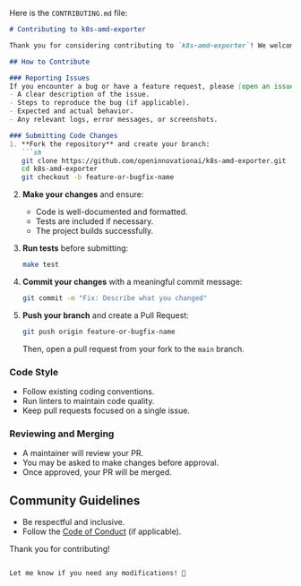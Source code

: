 Here is the `CONTRIBUTING.md` file:  

```markdown
# Contributing to k8s-amd-exporter

Thank you for considering contributing to `k8s-amd-exporter`! We welcome contributions in the form of bug reports, feature requests, documentation improvements, and code contributions.

## How to Contribute

### Reporting Issues
If you encounter a bug or have a feature request, please [open an issue](https://github.com/openinnovationai/k8s-amd-exporter/issues) with the following details:
- A clear description of the issue.
- Steps to reproduce the bug (if applicable).
- Expected and actual behavior.
- Any relevant logs, error messages, or screenshots.

### Submitting Code Changes
1. **Fork the repository** and create your branch:
   ```sh
   git clone https://github.com/openinnovationai/k8s-amd-exporter.git
   cd k8s-amd-exporter
   git checkout -b feature-or-bugfix-name
   ```

2. **Make your changes** and ensure:
   - Code is well-documented and formatted.
   - Tests are included if necessary.
   - The project builds successfully.

3. **Run tests** before submitting:
   ```sh
   make test
   ```

4. **Commit your changes** with a meaningful commit message:
   ```sh
   git commit -m "Fix: Describe what you changed"
   ```

5. **Push your branch** and create a Pull Request:
   ```sh
   git push origin feature-or-bugfix-name
   ```

   Then, open a pull request from your fork to the `main` branch.

### Code Style
- Follow existing coding conventions.
- Run linters to maintain code quality.
- Keep pull requests focused on a single issue.

### Reviewing and Merging
- A maintainer will review your PR.
- You may be asked to make changes before approval.
- Once approved, your PR will be merged.

## Community Guidelines
- Be respectful and inclusive.
- Follow the [Code of Conduct](CODE_OF_CONDUCT.md) (if applicable).

Thank you for contributing!
```

Let me know if you need any modifications! 🚀